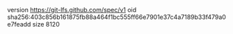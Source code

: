 version https://git-lfs.github.com/spec/v1
oid sha256:403c856b161875fb88a464f1bc555ff66e7901e37c4a7189b33f479a0e7feadd
size 8120
